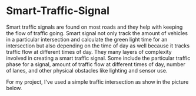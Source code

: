 # Smart-Traffic-Signal
Smart traffic signals are found on most roads and they help with keeping the flow of traffic going. Smart signal not only track the amount of vehicles in a particular intersection and calculate the green light time for an intersection but also depending on the time of day as well because it tracks traffic flow at different times of day. They many layers of complexity involved in creating a smart traffic signal. Some include the particular traffic phase for a signal, amount of traffic flow at different times of day, number of lanes, and other physical obstacles like lighting and sensor use. 

For my project, I've used a simple traffic intersection as show in the picture below.
